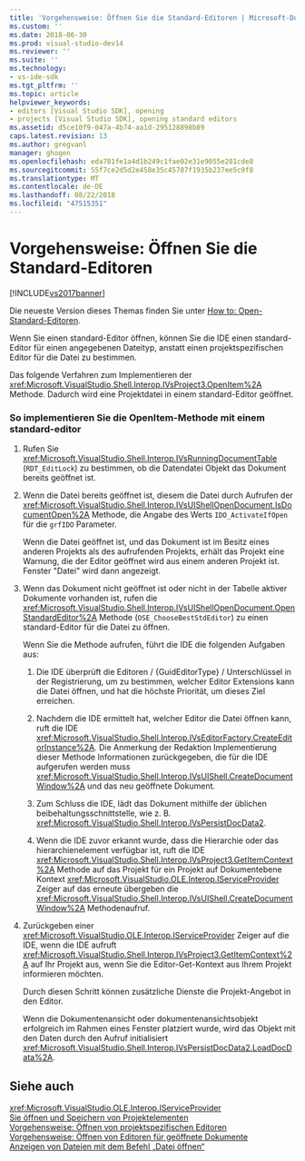 ```yaml
---
title: 'Vorgehensweise: Öffnen Sie die Standard-Editoren | Microsoft-Dokumentation'
ms.custom: ''
ms.date: 2018-06-30
ms.prod: visual-studio-dev14
ms.reviewer: ''
ms.suite: ''
ms.technology:
- vs-ide-sdk
ms.tgt_pltfrm: ''
ms.topic: article
helpviewer_keywords:
- editors [Visual Studio SDK], opening
- projects [Visual Studio SDK], opening standard editors
ms.assetid: d5ce10f9-047a-4b74-aa1d-295128898b89
caps.latest.revision: 13
ms.author: gregvanl
manager: ghogen
ms.openlocfilehash: eda781fe1a4d1b249c1fae02e31e9055e281cde8
ms.sourcegitcommit: 55f7ce2d5d2e458e35c45787f1935b237ee5c9f8
ms.translationtype: MT
ms.contentlocale: de-DE
ms.lasthandoff: 08/22/2018
ms.locfileid: "47515351"
---
```

# <a name="how-to-open-standard-editors"></a>Vorgehensweise: Öffnen Sie die Standard-Editoren
[!INCLUDE[vs2017banner](../includes/vs2017banner.md)]

Die neueste Version dieses Themas finden Sie unter [How to: Open-Standard-Editoren](https://docs.microsoft.com/visualstudio/extensibility/how-to-open-standard-editors).  
  
Wenn Sie einen standard-Editor öffnen, können Sie die IDE einen standard-Editor für einen angegebenen Dateityp, anstatt einen projektspezifischen Editor für die Datei zu bestimmen.  
  
 Das folgende Verfahren zum Implementieren der <xref:Microsoft.VisualStudio.Shell.Interop.IVsProject3.OpenItem%2A> Methode. Dadurch wird eine Projektdatei in einem standard-Editor geöffnet.  
  
### <a name="to-implement-the-openitem-method-with-a-standard-editor"></a>So implementieren Sie die OpenItem-Methode mit einem standard-editor  
  
1.  Rufen Sie <xref:Microsoft.VisualStudio.Shell.Interop.IVsRunningDocumentTable> (`RDT_EditLock`) zu bestimmen, ob die Datendatei Objekt das Dokument bereits geöffnet ist.  
  
2.  Wenn die Datei bereits geöffnet ist, diesem die Datei durch Aufrufen der <xref:Microsoft.VisualStudio.Shell.Interop.IVsUIShellOpenDocument.IsDocumentOpen%2A> Methode, die Angabe des Werts `IDO_ActivateIfOpen` für die `grfIDO` Parameter.  
  
     Wenn die Datei geöffnet ist, und das Dokument ist im Besitz eines anderen Projekts als des aufrufenden Projekts, erhält das Projekt eine Warnung, die der Editor geöffnet wird aus einem anderen Projekt ist. Fenster "Datei" wird dann angezeigt.  
  
3.  Wenn das Dokument nicht geöffnet ist oder nicht in der Tabelle aktiver Dokumente vorhanden ist, rufen die <xref:Microsoft.VisualStudio.Shell.Interop.IVsUIShellOpenDocument.OpenStandardEditor%2A> Methode (`OSE_ChooseBestStdEditor`) zu einen standard-Editor für die Datei zu öffnen.  
  
     Wenn Sie die Methode aufrufen, führt die IDE die folgenden Aufgaben aus:  
  
    1.  Die IDE überprüft die Editoren / {GuidEditorType} / Unterschlüssel in der Registrierung, um zu bestimmen, welcher Editor Extensions kann die Datei öffnen, und hat die höchste Priorität, um dieses Ziel erreichen.  
  
    2.  Nachdem die IDE ermittelt hat, welcher Editor die Datei öffnen kann, ruft die IDE <xref:Microsoft.VisualStudio.Shell.Interop.IVsEditorFactory.CreateEditorInstance%2A>. Die Anmerkung der Redaktion Implementierung dieser Methode Informationen zurückgegeben, die für die IDE aufgerufen werden muss <xref:Microsoft.VisualStudio.Shell.Interop.IVsUIShell.CreateDocumentWindow%2A> und das neu geöffnete Dokument.  
  
    3.  Zum Schluss die IDE, lädt das Dokument mithilfe der üblichen beibehaltungsschnittstelle, wie z. B. <xref:Microsoft.VisualStudio.Shell.Interop.IVsPersistDocData2>.  
  
    4.  Wenn die IDE zuvor erkannt wurde, dass die Hierarchie oder das hierarchienelement verfügbar ist, ruft die IDE <xref:Microsoft.VisualStudio.Shell.Interop.IVsProject3.GetItemContext%2A> Methode auf das Projekt für ein Projekt auf Dokumentebene Kontext <xref:Microsoft.VisualStudio.OLE.Interop.IServiceProvider> Zeiger auf das erneute übergeben die <xref:Microsoft.VisualStudio.Shell.Interop.IVsUIShell.CreateDocumentWindow%2A> Methodenaufruf.  
  
4.  Zurückgeben einer <xref:Microsoft.VisualStudio.OLE.Interop.IServiceProvider> Zeiger auf die IDE, wenn die IDE aufruft <xref:Microsoft.VisualStudio.Shell.Interop.IVsProject3.GetItemContext%2A> auf Ihr Projekt aus, wenn Sie die Editor-Get-Kontext aus Ihrem Projekt informieren möchten.  
  
     Durch diesen Schritt können zusätzliche Dienste die Projekt-Angebot in den Editor.  
  
     Wenn die Dokumentenansicht oder dokumentenansichtsobjekt erfolgreich im Rahmen eines Fenster platziert wurde, wird das Objekt mit den Daten durch den Aufruf initialisiert <xref:Microsoft.VisualStudio.Shell.Interop.IVsPersistDocData2.LoadDocData%2A>.  
  
## <a name="see-also"></a>Siehe auch  
 <xref:Microsoft.VisualStudio.OLE.Interop.IServiceProvider>   
 [Sie öffnen und Speichern von Projektelementen](../extensibility/internals/opening-and-saving-project-items.md)   
 [Vorgehensweise: Öffnen von projektspezifischen Editoren](../extensibility/how-to-open-project-specific-editors.md)   
 [Vorgehensweise: Öffnen von Editoren für geöffnete Dokumente](../extensibility/how-to-open-editors-for-open-documents.md)   
 [Anzeigen von Dateien mit dem Befehl „Datei öffnen“](../extensibility/internals/displaying-files-by-using-the-open-file-command.md)


